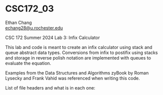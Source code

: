 # CSC172_03

Ethan Chang <br />
echang28@u.rochester.edu

CSC 172 Summer 2024
Lab 3: Infix Calculator

This lab and code is meant to create an infix calculator using stack and queue abstract data types. Conversions from infix to postifix using stacks and storage in reverse polish notation are implemented with queues to evaluate the equation.

Examples from the Data Structures and Algorithms zyBook by Roman Lysecky and Frank Vahid was referenced when writing this code. 

List of file headers and what is in each one: <br/>

